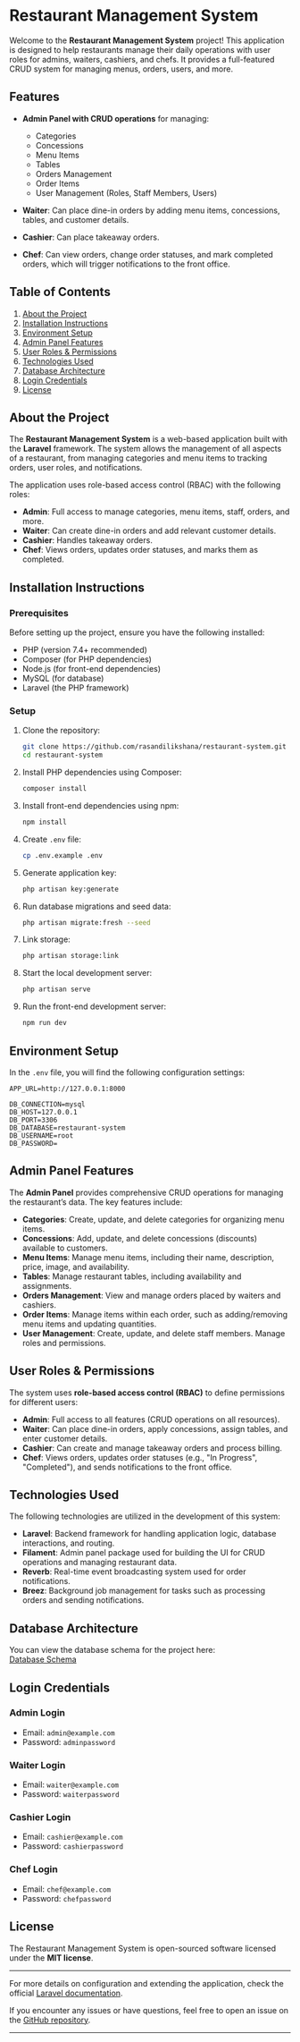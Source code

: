 

# Restaurant Management System

Welcome to the **Restaurant Management System** project! This application is designed to help restaurants manage their daily operations with user roles for admins, waiters, cashiers, and chefs. It provides a full-featured CRUD system for managing menus, orders, users, and more.

## Features

- **Admin Panel with CRUD operations** for managing:
  - Categories
  - Concessions
  - Menu Items
  - Tables
  - Orders Management
  - Order Items
  - User Management (Roles, Staff Members, Users)

- **Waiter**: Can place dine-in orders by adding menu items, concessions, tables, and customer details.
- **Cashier**: Can place takeaway orders.
- **Chef**: Can view orders, change order statuses, and mark completed orders, which will trigger notifications to the front office.

## Table of Contents

1. [About the Project](#about-the-project)
2. [Installation Instructions](#installation-instructions)
3. [Environment Setup](#environment-setup)
4. [Admin Panel Features](#admin-panel-features)
5. [User Roles & Permissions](#user-roles--permissions)
6. [Technologies Used](#technologies-used)
7. [Database Architecture](#database-architecture)
8. [Login Credentials](#login-credentials)
9. [License](#license)

## About the Project

The **Restaurant Management System** is a web-based application built with the **Laravel** framework. The system allows the management of all aspects of a restaurant, from managing categories and menu items to tracking orders, user roles, and notifications.

The application uses role-based access control (RBAC) with the following roles:

- **Admin**: Full access to manage categories, menu items, staff, orders, and more.
- **Waiter**: Can create dine-in orders and add relevant customer details.
- **Cashier**: Handles takeaway orders.
- **Chef**: Views orders, updates order statuses, and marks them as completed.

## Installation Instructions

### Prerequisites

Before setting up the project, ensure you have the following installed:
- PHP (version 7.4+ recommended)
- Composer (for PHP dependencies)
- Node.js (for front-end dependencies)
- MySQL (for database)
- Laravel (the PHP framework)

### Setup

1. Clone the repository:
    ```bash
    git clone https://github.com/rasandilikshana/restaurant-system.git
    cd restaurant-system
    ```

2. Install PHP dependencies using Composer:
    ```bash
    composer install
    ```

3. Install front-end dependencies using npm:
    ```bash
    npm install
    ```

4. Create `.env` file:
    ```bash
    cp .env.example .env
    ```

5. Generate application key:
    ```bash
    php artisan key:generate
    ```

6. Run database migrations and seed data:
    ```bash
    php artisan migrate:fresh --seed
    ```

7. Link storage:
    ```bash
    php artisan storage:link
    ```

8. Start the local development server:
    ```bash
    php artisan serve
    ```

9. Run the front-end development server:
    ```bash
    npm run dev
    ```

## Environment Setup

In the `.env` file, you will find the following configuration settings:

```env
APP_URL=http://127.0.0.1:8000

DB_CONNECTION=mysql
DB_HOST=127.0.0.1
DB_PORT=3306
DB_DATABASE=restaurant-system
DB_USERNAME=root
DB_PASSWORD=
```

## Admin Panel Features

The **Admin Panel** provides comprehensive CRUD operations for managing the restaurant’s data. The key features include:

- **Categories**: Create, update, and delete categories for organizing menu items.
- **Concessions**: Add, update, and delete concessions (discounts) available to customers.
- **Menu Items**: Manage menu items, including their name, description, price, image, and availability.
- **Tables**: Manage restaurant tables, including availability and assignments.
- **Orders Management**: View and manage orders placed by waiters and cashiers.
- **Order Items**: Manage items within each order, such as adding/removing menu items and updating quantities.
- **User Management**: Create, update, and delete staff members. Manage roles and permissions.

## User Roles & Permissions

The system uses **role-based access control (RBAC)** to define permissions for different users:

- **Admin**: Full access to all features (CRUD operations on all resources).
- **Waiter**: Can place dine-in orders, apply concessions, assign tables, and enter customer details.
- **Cashier**: Can create and manage takeaway orders and process billing.
- **Chef**: Views orders, updates order statuses (e.g., "In Progress", "Completed"), and sends notifications to the front office.

## Technologies Used

The following technologies are utilized in the development of this system:

- **Laravel**: Backend framework for handling application logic, database interactions, and routing.
- **Filament**: Admin panel package used for building the UI for CRUD operations and managing restaurant data.
- **Reverb**: Real-time event broadcasting system used for order notifications.
- **Breez**: Background job management for tasks such as processing orders and sending notifications.

## Database Architecture

You can view the database schema for the project here:  
[Database Schema](https://dbdiagram.io/d/67528b17e9daa85acadaf66a)

## Login Credentials

### Admin Login
- Email: `admin@example.com`
- Password: `adminpassword`

### Waiter Login
- Email: `waiter@example.com`
- Password: `waiterpassword`

### Cashier Login
- Email: `cashier@example.com`
- Password: `cashierpassword`

### Chef Login
- Email: `chef@example.com`
- Password: `chefpassword`

## License

The Restaurant Management System is open-sourced software licensed under the **MIT license**.

---

For more details on configuration and extending the application, check the official [Laravel documentation](https://laravel.com/docs).

If you encounter any issues or have questions, feel free to open an issue on the [GitHub repository](https://github.com/rasandilikshana/restaurant-system).

---
